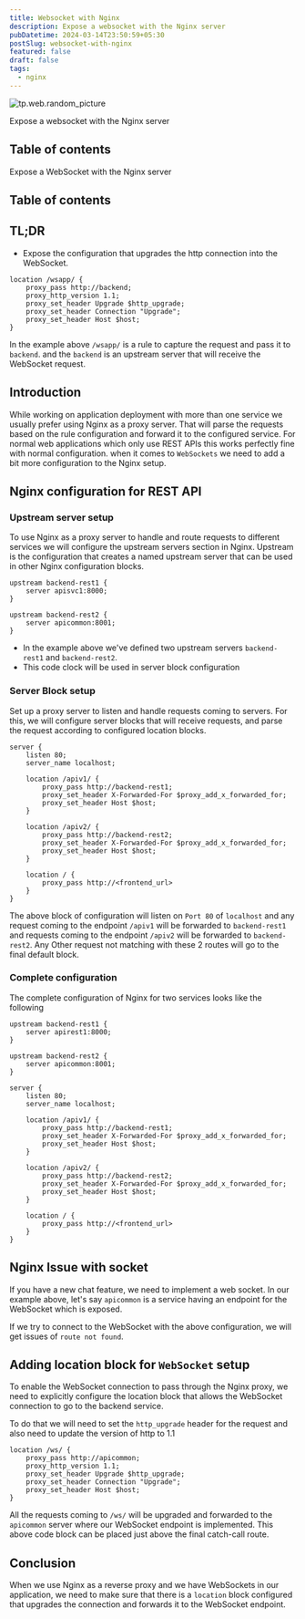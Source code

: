 ```yaml
---
title: Websocket with Nginx
description: Expose a websocket with the Nginx server
pubDatetime: 2024-03-14T23:50:59+05:30
postSlug: websocket-with-nginx
featured: false
draft: false
tags:
  - nginx
---
```


![tp.web.random_picture](https://images.unsplash.com/photo-1542305392-0d42cefe4f47?crop=entropy&cs=tinysrgb&fit=crop&fm=jpg&h=300&ixid=MnwxfDB8MXxyYW5kb218MHx8dHJlZSxsYW5kc2NhcGUsd2F0ZXJ8fHx8fHwxNzEwNDQwNDYw&ixlib=rb-4.0.3&q=80&utm_campaign=api-credit&utm_medium=referral&utm_source=unsplash_source&w=900)

Expose a websocket with the Nginx server

## Table of contents

Expose a WebSocket with the Nginx server

## Table of contents

## TL;DR

- Expose the configuration that upgrades the http connection into the WebSocket.

```nginx
location /wsapp/ {
	proxy_pass http://backend;
	proxy_http_version 1.1;
	proxy_set_header Upgrade $http_upgrade;
	proxy_set_header Connection "Upgrade";
	proxy_set_header Host $host;
}
```

In the example above `/wsapp/` is a rule to capture the request and pass it to `backend`. and the `backend` is an upstream server that will receive the WebSocket request.

## Introduction

While working on application deployment with more than one service we usually prefer using Nginx as a proxy server. That will parse the requests based on the rule configuration and forward it to the configured service. For normal web applications which only use REST APIs this works perfectly fine with normal configuration.
when it comes to `WebSockets` we need to add a bit more configuration to the Nginx setup.

## Nginx configuration for REST API

### Upstream server setup

To use Nginx as a proxy server to handle and route requests to different services we will configure the upstream servers section in Nginx. Upstream is the configuration that creates a named upstream server that can be used in other Nginx configuration blocks.

```nginx
upstream backend-rest1 {
	server apisvc1:8000;
}

upstream backend-rest2 {
	server apicommon:8001;
}
```

- In the example above we've defined two upstream servers `backend-rest1` and `backend-rest2`.
- This code clock will be used in server block configuration

### Server Block setup

Set up a proxy server to listen and handle requests coming to servers. For this, we will configure server blocks that will receive requests, and parse the request according to configured location blocks.

```nginx
server {
	listen 80;
	server_name localhost;

	location /apiv1/ {
		proxy_pass http://backend-rest1;
		proxy_set_header X-Forwarded-For $proxy_add_x_forwarded_for;
		proxy_set_header Host $host;
	}

	location /apiv2/ {
		proxy_pass http://backend-rest2;
		proxy_set_header X-Forwarded-For $proxy_add_x_forwarded_for;
		proxy_set_header Host $host;
	}

	location / {
		proxy_pass http://<frontend_url>
	}
}
```

The above block of configuration will listen on `Port 80` of `localhost` and any request coming to the endpoint `/apiv1` will be forwarded to `backend-rest1` and requests coming to the endpoint `/apiv2` will be forwarded to `backend-rest2`.
Any Other request not matching with these 2 routes will go to the final default block.

### Complete configuration

The complete configuration of Nginx for two services looks like the following

```nginx
upstream backend-rest1 {
	server apirest1:8000;
}

upstream backend-rest2 {
	server apicommon:8001;
}

server {
	listen 80;
	server_name localhost;

	location /apiv1/ {
		proxy_pass http://backend-rest1;
		proxy_set_header X-Forwarded-For $proxy_add_x_forwarded_for;
		proxy_set_header Host $host;
	}

	location /apiv2/ {
		proxy_pass http://backend-rest2;
		proxy_set_header X-Forwarded-For $proxy_add_x_forwarded_for;
		proxy_set_header Host $host;
	}

	location / {
		proxy_pass http://<frontend_url>
	}
}
```

## Nginx Issue with socket

If you have a new chat feature, we need to implement a web socket. In our example above, let's say `apicommon` is a service having an endpoint for the WebSocket which is exposed.

If we try to connect to the WebSocket with the above configuration, we will get issues of `route not found`.

## Adding location block for `WebSocket` setup

To enable the WebSocket connection to pass through the Nginx proxy, we need to explicitly configure the location block that allows the WebSocket connection to go to the backend service.

To do that we will need to set the `http_upgrade` header for the request and also need to update the version of http to 1.1

```nginx
location /ws/ {
	proxy_pass http://apicommon;
	proxy_http_version 1.1;
	proxy_set_header Upgrade $http_upgrade;
	proxy_set_header Connection "Upgrade";
	proxy_set_header Host $host;
}
```

All the requests coming to `/ws/` will be upgraded and forwarded to the `apicommon` server where our WebSocket endpoint is implemented. This above code block can be placed just above the final catch-call route.

## Conclusion

When we use Nginx as a reverse proxy and we have WebSockets in our application, we need to make sure that there is a `location` block configured that upgrades the connection and forwards it to the WebSocket endpoint.
